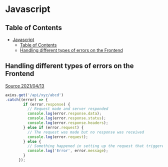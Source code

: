 # Javascript

## Table of Contents
- [Javascript](#javascript)
  - [Table of Contents](#table-of-contents)
  - [Handling different types of errors on the Frontend](#handling-different-types-of-errors-on-the-frontend)
## Handling different types of errors on the Frontend

[Source 2021/04/13](https://stackoverflow.com/questions/49967779/axios-handling-errors)
```js
axios.get('/api/xyz/abcd')
.catch((error) => {
        if (error.response) {
          // Request made and server responded
          console.log(error.response.data);
          console.log(error.response.status);
          console.log(error.response.headers);
        } else if (error.request) {
          // The request was made but no response was received
          console.log(error.request);
        } else {
          // Something happened in setting up the request that triggered an Error
          console.log('Error', error.message);
        }
      });
```